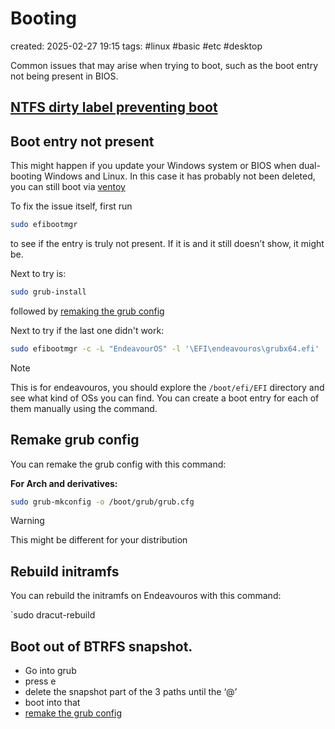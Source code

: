 # Booting
created: 2025-02-27 19:15
tags: #linux #basic #etc #desktop 

Common issues that may arise when trying to boot, such as the boot entry not being present in BIOS.

## [NTFS dirty label preventing boot](Remove%20NTFS%20dirty%20label.md#Alternatives)

## Boot entry not present

This might happen if you update your Windows system or BIOS when dual-booting Windows and Linux. In this case it has probably not been deleted, you can still boot via [ventoy](https://www.ventoy.net/en/index.html)

To fix the issue itself, first run 

```bash
sudo efibootmgr
```

to see if the entry is truly not present. If it is and it still doesn’t show, it might be.

Next to try is:

```bash
sudo grub-install
```

followed by [remaking the grub config](#Remake%20grub%20config)

Next to try if the last one didn't work:

```bash
sudo efibootmgr -c -L "EndeavourOS" -l '\EFI\endeavouros\grubx64.efi'
```

> [!NOTE]  
> This is for endeavouros, you should explore the `/boot/efi/EFI` directory and see what kind of OSs you can find. You can create a boot entry for each of them manually using the command.

## Remake grub config

You can remake the grub config with this command:

**For Arch and derivatives:**

```bash
sudo grub-mkconfig -o /boot/grub/grub.cfg
```

> [!WARNING]  
> This might be different for your distribution


## Rebuild initramfs

You can rebuild the initramfs on Endeavouros with this command:

`sudo dracut-rebuild

## Boot out of BTRFS snapshot.

- Go into grub
- press e
- delete the snapshot part of the 3 paths until the ‘@’
- boot into that
- [remake the grub config](#Remake%20grub%20config)
